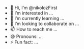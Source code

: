 - 👋 Hi, I’m @nikolozFirst
- 👀 I’m interested in ...
- 🌱 I’m currently learning ...
- 💞️ I’m looking to collaborate on ...
- 📫 How to reach me ...
- 😄 Pronouns: ...
- ⚡ Fun fact: ...

<!---
nikolozFirst/nikolozFirst is a ✨ special ✨ repository because its `README.md` (this file) appears on your GitHub profile.
You can click the Preview link to take a look at your changes.
--->
